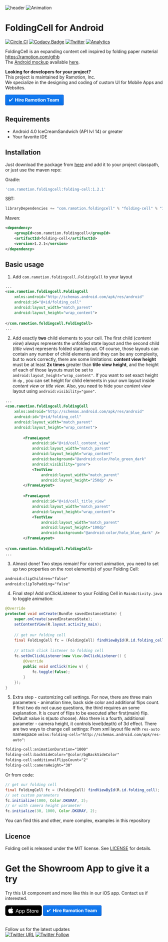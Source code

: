 ![header](./header.png)
![Animation](folding_cell_preview.gif)

# FoldingCell for Android
[![Circle CI](https://circleci.com/gh/Ramotion/folding-cell-android.svg?style=svg)](https://circleci.com/gh/Ramotion/folding-cell-android)
[![Codacy Badge](https://api.codacy.com/project/badge/grade/339ae33122964163a55a5e8e90619cbc)](https://www.codacy.com/app/juri-v/folding-cell-android)
[![Twitter](https://img.shields.io/badge/Twitter-@Ramotion-blue.svg?style=flat)](http://twitter.com/Ramotion)
[![Analytics](https://ga-beacon.appspot.com/UA-84973210-1/ramotion/folding-cell-android?pixel)](https://github.com/igrigorik/ga-beacon)<br>

FoldingCell is an expanding content cell inspired by folding paper material https://ramotion.com/gthb<br>
The [Android mockup](https://store.ramotion.com?utm_source=gthb&utm_medium=special&utm_campaign=folding-cell-android) available [here](https://store.ramotion.com?utm_source=gthb&utm_medium=special&utm_campaign=folding-cell-android).

**Looking for developers for your project?**<br>
This project is maintained by Ramotion, Inc.<br>
We specialize in the designing and coding of custom UI for Mobile Apps and Websites.

<a href="https://ramotion.com/?utm_source=gthb&utm_medium=special&utm_campaign=folding-cell-android-contact-us/#Get_in_Touch"> 
<img src="https://github.com/headndshoulders/folding-cell-android/raw/master/contact_our_team@2x.png" width="187" height="34"></a> <br>

## Requirements
- Android 4.0 IceCreamSandwich (API lvl 14) or greater
- Your favorite IDE

## Installation
Just download the package from [here](http://central.maven.org/maven2/com/ramotion/foldingcell/folding-cell/1.2.1/folding-cell-1.2.1.aar) and add it to your project classpath, or just use the maven repo:

Gradle:
```groovy
'com.ramotion.foldingcell:folding-cell:1.2.1'
```
SBT:
```scala
libraryDependencies += "com.ramotion.foldingcell" % "folding-cell" % "1.2.1"
```
Maven:
```xml
<dependency>
	<groupId>com.ramotion.foldingcell</groupId>
	<artifactId>folding-cell</artifactId>
	<version>1.2.1</version>
</dependency>
```

## Basic usage

1. Add `com.ramotion.foldingcell.FoldingCell` to your layout

```xml
...
<com.ramotion.foldingcell.FoldingCell
    xmlns:android="http://schemas.android.com/apk/res/android"
    android:id="@+id/folding_cell"
    android:layout_width="match_parent"
    android:layout_height="wrap_content">

</com.ramotion.foldingcell.FoldingCell>
...
```

2. Add exactly **two** child elements to your cell. The first child (*content view*) always represents the unfolded state layout and the second child (*title view*) represents folded state layout. Of course, those layouts can contain any number of child elements and they can be any complexity, but to work correctly, there are some limitations: **content view height** must be at least **2x times** greater than **title view height**, and the height of each of those layouts must be set to `android:layout_height="wrap_content"`. If you want to set exact height in `dp` , you can set height for child elements in your own layout inside *content view* or *title view*. Also, you need to hide your *content view* layout using `android:visibility="gone"`.

```xml
...
<com.ramotion.foldingcell.FoldingCell
    xmlns:android="http://schemas.android.com/apk/res/android"
    android:id="@+id/folding_cell"
    android:layout_width="match_parent"
    android:layout_height="wrap_content">

        <FrameLayout
            android:id="@+id/cell_content_view"
            android:layout_width="match_parent"
            android:layout_height="wrap_content"
            android:background="@android:color/holo_green_dark"
            android:visibility="gone">
            <TextView
                android:layout_width="match_parent"
                android:layout_height="250dp" />
        </FrameLayout>

        <FrameLayout
            android:id="@+id/cell_title_view"
            android:layout_width="match_parent"
            android:layout_height="wrap_content">
            <TextView
                android:layout_width="match_parent"
                android:layout_height="100dp"
                android:background="@android:color/holo_blue_dark" />
        </FrameLayout>

</com.ramotion.foldingcell.FoldingCell>
...
```

3. Almost done! Two steps remain! For correct animation, you need to set up two properties on the root element(s) of your Folding Cell:

```xml
android:clipChildren="false"
android:clipToPadding="false"
```

4. Final step! Add onClickListener to your Folding Cell in `MainActivity.java` to toggle animation:

```java
@Override
protected void onCreate(Bundle savedInstanceState) {
    super.onCreate(savedInstanceState);
    setContentView(R.layout.activity_main);

    // get our folding cell
    final FoldingCell fc = (FoldingCell) findViewById(R.id.folding_cell);

    // attach click listener to folding cell
    fc.setOnClickListener(new View.OnClickListener() {
        @Override
        public void onClick(View v) {
            fc.toggle(false);
        }
    });
}
```

5. Extra step - customizing cell settings. For now, there are three main parameters - animation time, back side color and additional flips count. If first two do not cause questions, the third requires an some explanation. It is count of flips to be executed after first(main) flip. Default value is `0`(auto choose). Also there is a fourth, additional parameter - camera height, it controls level(depth) of 3d effect. There are two ways to change cell settings:
From xml layout file with `res-auto` namespace `xmlns:folding-cell="http://schemas.android.com/apk/res-auto"`:
```xml
folding-cell:animationDuration="1000"
folding-cell:backSideColor="@color/bgBackSideColor"
folding-cell:additionalFlipsCount="2"
folding-cell:cameraHeight="30"
```
Or from code:
```java
// get our folding cell
final FoldingCell fc = (FoldingCell) findViewById(R.id.folding_cell);
// set custom parameters
fc.initialize(1000, Color.DKGRAY, 2);
// or with camera height parameter
fc.initialize(30, 1000, Color.DKGRAY, 2);
```

You can find this and other, more complex, examples in this repository

## Licence
Folding cell is released under the MIT license.
See [LICENSE](./LICENSE.md) for details.

# Get the Showroom App to give it a try
Try this UI component and more like this in our iOS app. Contact us if interested.

<a href="https://itunes.apple.com/app/apple-store/id1182360240?pt=550053&ct=gthb-folding-cell&mt=8" > 
<img src="https://github.com/headndshoulders/folding-cell-android/raw/master/app_store@2x.png" width="117" height="34"></a>
<a href="https://ramotion.com/?utm_source=gthb&utm_medium=special&utm_campaign=folding-cell-android-contact-us/#Get_in_Touch"> 
<img src="https://github.com/headndshoulders/folding-cell-android/raw/master/contact_our_team@2x.png" width="187" height="34"></a>
<br>
<br>

Follow us for the latest updates 
<br>
[![Twitter URL](https://img.shields.io/twitter/url/http/shields.io.svg?style=social)](https://twitter.com/intent/tweet?text=https://github.com/ramotion/foolding-cell-android)
[![Twitter Follow](https://img.shields.io/twitter/follow/ramotion.svg?style=social)](https://twitter.com/ramotion)
